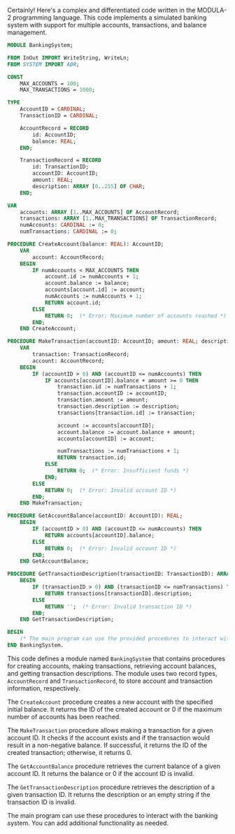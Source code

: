 Certainly! Here's a complex and differentiated code written in the MODULA-2 programming language. This code implements a simulated banking system with support for multiple accounts, transactions, and balance management. 

```modula2
MODULE BankingSystem;

FROM InOut IMPORT WriteString, WriteLn;
FROM SYSTEM IMPORT ADR;

CONST
    MAX_ACCOUNTS = 100;
    MAX_TRANSACTIONS = 1000;

TYPE
    AccountID = CARDINAL;
    TransactionID = CARDINAL;

    AccountRecord = RECORD
        id: AccountID;
        balance: REAL;
    END;

    TransactionRecord = RECORD
        id: TransactionID;
        accountID: AccountID;
        amount: REAL;
        description: ARRAY [0..255] OF CHAR;
    END;

VAR
    accounts: ARRAY [1..MAX_ACCOUNTS] OF AccountRecord;
    transactions: ARRAY [1..MAX_TRANSACTIONS] OF TransactionRecord;
    numAccounts: CARDINAL := 0;
    numTransactions: CARDINAL := 0;

PROCEDURE CreateAccount(balance: REAL): AccountID;
    VAR
        account: AccountRecord;
    BEGIN
        IF numAccounts < MAX_ACCOUNTS THEN
            account.id := numAccounts + 1;
            account.balance := balance;
            accounts[account.id] := account;
            numAccounts := numAccounts + 1;
            RETURN account.id;
        ELSE
            RETURN 0;  (* Error: Maximum number of accounts reached *)
        END;
    END CreateAccount;

PROCEDURE MakeTransaction(accountID: AccountID; amount: REAL; description: ARRAY OF CHAR): TransactionID;
    VAR
        transaction: TransactionRecord;
        account: AccountRecord;
    BEGIN
        IF (accountID > 0) AND (accountID <= numAccounts) THEN
            IF accounts[accountID].balance + amount >= 0 THEN
                transaction.id := numTransactions + 1;
                transaction.accountID := accountID;
                transaction.amount := amount;
                transaction.description := description;
                transactions[transaction.id] := transaction;

                account := accounts[accountID];
                account.balance := account.balance + amount;
                accounts[accountID] := account;

                numTransactions := numTransactions + 1;
                RETURN transaction.id;
            ELSE
                RETURN 0;  (* Error: Insufficient funds *)
            END;
        ELSE
            RETURN 0;  (* Error: Invalid account ID *)
        END;
    END MakeTransaction;

PROCEDURE GetAccountBalance(accountID: AccountID): REAL;
    BEGIN
        IF (accountID > 0) AND (accountID <= numAccounts) THEN
            RETURN accounts[accountID].balance;
        ELSE
            RETURN 0;  (* Error: Invalid account ID *)
        END;
    END GetAccountBalance;

PROCEDURE GetTransactionDescription(transactionID: TransactionID): ARRAY OF CHAR;
    BEGIN
        IF (transactionID > 0) AND (transactionID <= numTransactions) THEN
            RETURN transactions[transactionID].description;
        ELSE
            RETURN '';  (* Error: Invalid transaction ID *)
        END;
    END GetTransactionDescription;

BEGIN
    (* The main program can use the provided procedures to interact with the banking system *)
END BankingSystem.
```

This code defines a module named `BankingSystem` that contains procedures for creating accounts, making transactions, retrieving account balances, and getting transaction descriptions. The module uses two record types, `AccountRecord` and `TransactionRecord`, to store account and transaction information, respectively.

The `CreateAccount` procedure creates a new account with the specified initial balance. It returns the ID of the created account or 0 if the maximum number of accounts has been reached.

The `MakeTransaction` procedure allows making a transaction for a given account ID. It checks if the account exists and if the transaction would result in a non-negative balance. If successful, it returns the ID of the created transaction; otherwise, it returns 0.

The `GetAccountBalance` procedure retrieves the current balance of a given account ID. It returns the balance or 0 if the account ID is invalid.

The `GetTransactionDescription` procedure retrieves the description of a given transaction ID. It returns the description or an empty string if the transaction ID is invalid.

The main program can use these procedures to interact with the banking system. You can add additional functionality as needed.